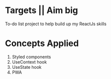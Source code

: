 # Targets || Aim big

To-do list project to help build up my ReactJs skills



# Concepts Applied

1. Styled components
2. UseContext hook
3. UseState hook
4. PWA
